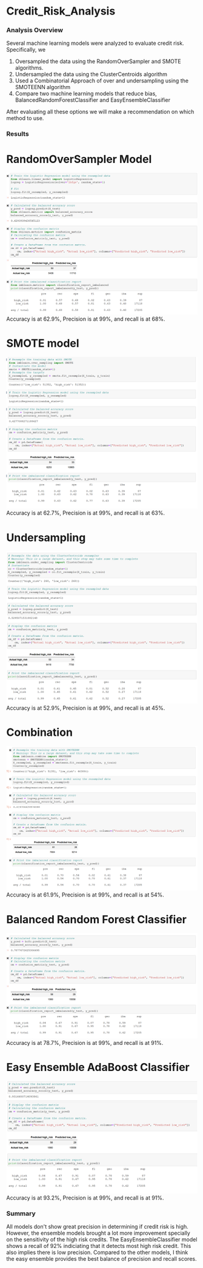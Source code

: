 # Credit_Risk_Analysis

### Analysis Overview
Several machine learning models were analyzed to evaluate credit risk. 
Specifically, we

 1. Oversampled the data using the RandomOverSampler and SMOTE algorithms.
 2. Undersampled the data using the ClusterCentroids algorithm
 3. Used a Combinatorial Approach of over and undersampling using the SMOTEENN algorithm
 4. Compare two machine learning models that reduce bias, BalancedRandomForestClassifier and     EasyEnsembleClassifier

After evaluating all these options we will make a recommendation on which method to use. 

### Results
# RandomOverSampler Model
![image](https://github.com/msingaram1/Credit_Risk_Analysis/blob/main/resources/oversampling.PNG)
Accuracy is at 62.9%, Precision is at 99%, and recall is at 68%.
# SMOTE model  
![image](https://github.com/msingaram1/Credit_Risk_Analysis/blob/main/resources/smote.PNG)
Accuracy is at 62.7%, Precision is at 99%, and recall is at 63%.
# Undersampling
![image](https://github.com/msingaram1/Credit_Risk_Analysis/blob/main/resources/under.PNG)
Accuracy is at 52.9%, Precision is at 99%, and recall is at 45%.
# Combination
![image](https://github.com/msingaram1/Credit_Risk_Analysis/blob/main/resources/combo.PNG)
Accuracy is at 61.9%, Precision is at 99%, and recall is at 54%.
# Balanced Random Forest Classifier
![image](https://github.com/msingaram1/Credit_Risk_Analysis/blob/main/resources/random%20forest.PNG)
Accuracy is at 78.7%, Precision is at 99%, and recall is at 91%.
# Easy Ensemble AdaBoost Classifier
 ![image](https://github.com/msingaram1/Credit_Risk_Analysis/blob/main/resources/easy%20ensemble.PNG)
 Accuracy is at 93.2%, Precision is at 99%, and recall is at 91%.


### Summary
All models don't show great precision in determining if credit risk is high. However, the ensemble models brought a lot more improvement specially on the sensitivity of the high risk credits. The EasyEnsembleClassifier model shows a recall of 92% indiciating that it detects most high risk credit. This also implies there is low precision. Compared to the other models, I think the easy ensemble provides the best balance of precision and recall scores. 
